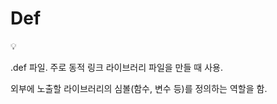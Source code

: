 # Def

<aside>
💡

.def 파일.
주로 동적 링크 라이브러리 파일을 만들 때 사용.

외부에 노출할 라이브러리의 심볼(함수, 변수 등)를 정의하는 역할을 함.

</aside>